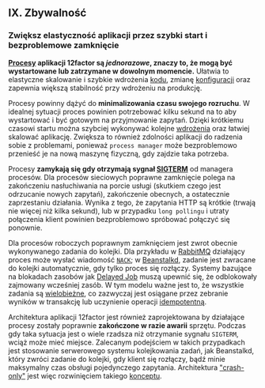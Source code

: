 ## IX. Zbywalność
### Zwiększ elastyczność aplikacji przez szybki start i bezproblemowe zamknięcie

**[Procesy](./processes) aplikacji 12factor są *jednorazowe*, znaczy to, że mogą być wystartowane lub zatrzymane w dowolnym momencie.** Ułatwia to elastyczne skalowanie i szybkie wdrożenia [kodu](./codebase), zmianę [konfiguracji](./config) oraz zapewnia większą stabilność przy wdrożeniu na produkcję.

Procesy powinny dążyć do **minimalizowania czasu swojego rozruchu**. W idealnej sytuacji proces powinien potrzebować kilku sekund na to aby wystartować i być gotowym na przyjmowanie zapytań. Dzięki krótkiemu czasowi startu można szybciej wykonywać kolejne [wdrożenia](./build-release-run) oraz łatwiej skalować aplikację. Zwiększa to również zdolności aplikacji do radzenia sobie z problemami, ponieważ `process manager` może bezproblemowo przenieść je na nową maszynę fizyczną, gdy zajdzie taka potrzeba.

Procesy **zamykają się gdy otrzymają sygnał [SIGTERM](http://en.wikipedia.org/wiki/SIGTERM)** od managera procesów. Dla procesów sieciowych poprawne zamknięcie polega na zakończeniu nasłuchiwania na porcie usługi (skutkiem czego jest odrzucanie nowych zapytań), zakończenie obecnych, a ostatecznie zaprzestaniu działania. Wynika z tego, że zapytania HTTP są krótkie (trwają nie więcej niż kilka sekund), lub w przypadku `long pollingu` i utraty połączenia klient powinien bezproblemowo spróbować połączyć się ponownie.

Dla procesów roboczych poprawnym zamknięciem jest zwrot obecnie wykonywanego zadania do kolejki. Dla przykładu w [RabbitMQ](http://www.rabbitmq.com/) działający proces może wysłać wiadomość [`NACK`](http://www.rabbitmq.com/amqp-0-9-1-quickref.html#basic.nack); w [Beanstalkd](https://beanstalkd.github.io), zadanie jest zwracane do kolejki automatycznie, gdy tylko proces się rozłączy. Systemy bazujące na blokadach zasobów jak [Delayed Job](https://github.com/collectiveidea/delayed_job#readme) muszą upewnić się, że odblokowały zajmowany wcześniej zasób. W tym modelu ważne jest to, że wszystkie zadania są [wielobieżne](http://pl.wikipedia.org/wiki/Wielobieżność), co zazwyczaj jest osiągane przez zebranie wyników w transakcję lub uczynienie operacji [idempotentną](http://pl.wikipedia.org/wiki/Idempotentno%C5%9B%C4%87).

Architektura aplikacji 12factor jest również zaprojektowana by działające procesy zostały poprawnie **zakończone w razie awarii** sprzętu. Podczas gdy taka sytuacja jest o wiele rzadsza niż otrzymanie sygnału `SIGTERM`, wciąż może mieć miejsce. Zalecanym podejściem w takich przypadkach jest stosowanie serwerowego systemu kolejkowania zadań, jak Beanstalkd, który zwróci zadanie do kolejki, gdy klient się rozłączy, bądź minie maksymalny czas obsługi pojedynczego zapytania. Architektura ["crash-only"](http://lwn.net/Articles/191059/) jest więc rozwinięciem takiego [konceptu](http://docs.couchdb.org/en/latest/intro/overview.html).


